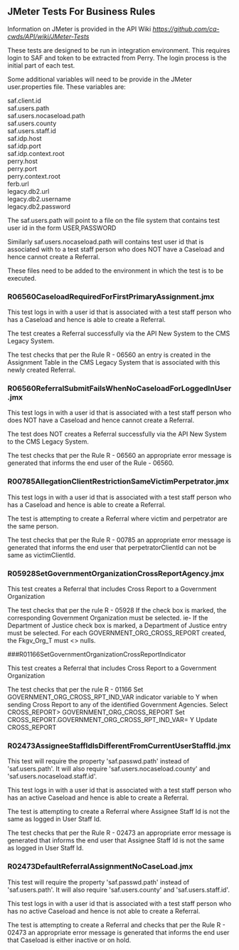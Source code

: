 ## JMeter Tests For Business Rules

Information on JMeter is provided in the API Wiki *https://github.com/ca-cwds/API/wiki/JMeter-Tests*

These tests are designed to be run in integration environment. This requires login to SAF and token to be extracted from Perry. The login process is the initial part of each test.

Some additional variables will need to be provide in the JMeter user.properties file. These variables are:

saf.client.id<br>
saf.users.path<br>
saf.users.nocaseload.path<br>
saf.users.county<br>
saf.users.staff.id<br>
saf.idp.host<br>
saf.idp.port<br>
saf.idp.context.root<br>
perry.host<br>
perry.port<br>
perry.context.root<br>
ferb.url<br>
legacy.db2.url<br>
legacy.db2.username<br>
legacy.db2.password<br>

The saf.users.path will point to a file on the file system that contains test user id in the form USER,PASSWORD

Similarly saf.users.nocaseload.path will  contains test user id that is associated with to a test staff person who does NOT have a Caseload and hence cannot create a Referral. 

These files need to be added to the environment in which the test is to be executed.

### R06560CaseloadRequiredForFirstPrimaryAssignment.jmx

This test logs in with a user id that is associated with a test staff person who has a Caseload and hence is able to create a Referral. 

The test creates a Referral successfully via the API New System to the CMS Legacy System.

The test checks that per the Rule R - 06560 an entry is created in the Assignment Table in the CMS Legacy System that is associated with this newly created Referral.

### R06560ReferralSubmitFailsWhenNoCaseloadForLoggedInUser.jmx

This test logs in with a user id that is associated with a test staff person who does NOT have a Caseload and hence cannot create a Referral. 

The test does NOT creates a Referral successfully via the API New System to the CMS Legacy System.

The test checks that per the Rule R - 06560 an appropriate error message is generated that informs the end user of the Rule - 06560.

### R00785AllegationClientRestrictionSameVictimPerpetrator.jmx

This test logs in with a user id that is associated with a test staff person who has a Caseload and hence is able to create a Referral.

The test is attempting to create a Referral where victim and perpetrator are the same person.

The test checks that per the Rule R - 00785 an appropriate error message is generated that informs the end user that perpetratorClientId can not be same as victimClientId.
 
### R05928SetGovernmentOrganizationCrossReportAgency.jmx

This test creates a Referral that includes Cross Report to a Government Organization

The test checks that per the rule R - 05928 If the check box is marked, the corresponding Government Organization must be selected. ie- If the Department of Justice check box is marked, a Department of Justice entry must be selected.   For each GOVERNMENT_ORG_CROSS_REPORT created, the Fkgv_Org_T must <> nulls.

###R01166SetGovernmentOrganizationCrossReportIndicator 

This test creates a Referral that includes Cross Report to a Government Organization

The test checks that per the rule R - 01166 Set GOVERNMENT_ORG_CROSS_RPT_IND_VAR indicator variable to Y when sending Cross Report to any of the identified Government Agencies.    Select CROSS_REPORT> GOVERNMENT_ORG_CROSS_REPORT Set CROSS_REPORT.GOVERNMENT_ORG_CROSS_RPT_IND_VAR= Y Update CROSS_REPORT

### R02473AssigneeStaffIdIsDifferentFromCurrentUserStaffId.jmx 

This test will require the property 'saf.passwd.path' instead of 'saf.users.path'. It will also require 'saf.users.nocaseload.county' and 'saf.users.nocaseload.staff.id'.

This test logs in with a user id that is associated with a test staff person who has an active Caseload and hence is able to create a Referral.

The test is attempting to create a Referral where Assignee Staff Id is not the same as logged in User Staff Id.

The test checks that per the Rule R - 02473 an appropriate error message is generated that informs the end user that Assignee Staff Id is not the same as logged in User Staff Id.

### R02473DefaultReferralAssignmentNoCaseLoad.jmx

This test will require the property 'saf.passwd.path' instead of 'saf.users.path'. It will also require 'saf.users.county' and 'saf.users.staff.id'.

This test logs in with a user id that is associated with a test staff person who has no active Caseload and hence is not able to create a Referral.

The test is attempting to create a Referral and checks that per the Rule R - 02473 an appropriate error message is generated that informs the end user that Caseload is either inactive or on hold.
